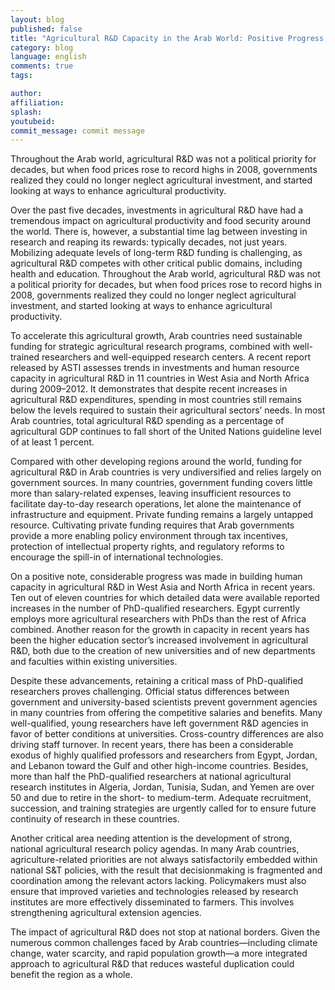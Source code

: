 ```yaml
---
layout: blog
published: false
title: "Agricultural R&D Capacity in the Arab World: Positive Progress, but Challenges Remain"
category: blog
language: english
comments: true
tags: 

author: 
affiliation: 
splash: 
youtubeid: 
commit_message: commit message
---
```

Throughout the Arab world, agricultural R&D was not a political priority for decades, but when food prices rose to record highs in 2008, governments realized they could no longer neglect agricultural investment, and started looking at ways to enhance agricultural productivity.




Over the past five decades, investments in agricultural R&D have had a tremendous impact on agricultural productivity and food security around the world. There is, however, a substantial time lag between investing in research and reaping its rewards: typically decades, not just years. Mobilizing adequate levels of long-term R&D funding is challenging, as agricultural R&D competes with other critical public domains, including health and education. Throughout the Arab world, agricultural R&D was not a political priority for decades, but when food prices rose to record highs in 2008, governments realized they could no longer neglect agricultural investment, and started looking at ways to enhance agricultural productivity.

To accelerate this agricultural growth, Arab countries need sustainable funding for strategic agricultural research programs, combined with well-trained researchers and well-equipped research centers. A recent report released by ASTI assesses trends in investments and human resource capacity in agricultural R&D in 11 countries in West Asia and North Africa during 2009–2012. It demonstrates that despite recent increases in agricultural R&D expenditures, spending in most countries still remains below the levels required to sustain their agricultural sectors’ needs. In most Arab countries, total agricultural R&D spending as a percentage of agricultural GDP continues to fall short of the United Nations guideline level of at least 1 percent. 



Compared with other developing regions around the world, funding for agricultural R&D in Arab countries is very undiversified and relies largely on government sources. In many countries, government funding covers little more than salary-related expenses, leaving insufficient resources to facilitate day-to-day research operations, let alone the maintenance of infrastructure and equipment. Private funding remains a largely untapped resource. Cultivating private funding requires that Arab governments provide a more enabling policy environment through tax incentives, protection of intellectual property rights, and regulatory reforms to encourage the spill-in of international technologies.

On a positive note, considerable progress was made in building human capacity in agricultural R&D in West Asia and North Africa in recent years. Ten out of eleven countries for which detailed data were available reported increases in the number of PhD-qualified researchers. Egypt currently employs more agricultural researchers with PhDs than the rest of Africa combined. Another reason for the growth in capacity in recent years has been the higher education sector’s increased involvement in agricultural R&D, both due to the creation of new universities and of new departments and faculties within existing universities. 





Despite these advancements, retaining a critical mass of PhD-qualified researchers proves challenging. Official status differences between government and university-based scientists prevent government agencies in many countries from offering the competitive salaries and benefits. Many well-qualified, young researchers have left government R&D agencies in favor of better conditions at universities. Cross-country differences are also driving staff turnover. In recent years, there has been a considerable exodus of highly qualified professors and researchers from Egypt, Jordan, and Lebanon toward the Gulf and other high-income countries. Besides, more than half the PhD-qualified researchers at national agricultural research institutes in Algeria, Jordan, Tunisia, Sudan, and Yemen are over 50 and due to retire in the short- to medium-term. Adequate recruitment, succession, and training strategies are urgently called for to ensure future continuity of research in these countries. 

Another critical area needing attention is the development of strong, national agricultural research policy agendas. In many Arab countries, agriculture-related priorities are not always satisfactorily embedded within national S&T policies, with the result that decisionmaking is fragmented and coordination among the relevant actors lacking. Policymakers must also ensure that improved varieties and technologies released by research institutes are more effectively disseminated to farmers. This involves strengthening agricultural extension agencies. 

The impact of agricultural R&D does not stop at national borders. Given the numerous common challenges faced by Arab countries—including climate change, water scarcity, and rapid population growth—a more integrated approach to agricultural R&D that reduces wasteful duplication could benefit the region as a whole.